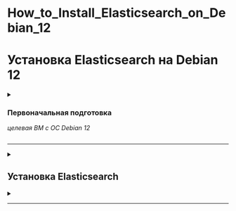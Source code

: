 # How_to_Install_Elasticsearch_on_Debian_12

# Установка Elasticsearch на Debian 12

<details>
  <summary>

### Первоначальная подготовка

_целевая ВМ с ОС Debian 12_

  </summary>

меняем / устанавливаем hostname

```
hostnamectl set-hostnmae elk.1103.local
```

обновляем запись DNS, вносим запись 'ip hostanme' в файл /etc/hosts, если нет своего DNS сервера

```
echo "192.168.77.114  elk.1103.local  elk" >> /etc/hosts
```

_,где ip адрес получаем из назначенного на интерфейсе, 'ip a'_


### Установка JRE/JDK

_Open JDK 11 по умолчанию поставляется с Debian._

Обновляем индекс пакетов командой ниже

```
sudo apt update
```

Устанавливаем Java Runtime Environment (JRE)

```
sudo apt install default-jre
```

![](./images/elk/elasticsrch_01.png)

В качестве альтернативы, можно использовать Liberica JDK

Проверяем версию Java, что бы убедиться, что установка прошла успешно

```
java --version
```

![](./images/elk/elasticsrch_02.png)

</details>

---

<details>
  <summary>

## Установка Elasticsearch

  </summary>

Устанавливаем GPG ключ elasticsearch

Если есть проблемы с доступом к репозиторию Elasticsearch , то можно установить с зеркала

```
wget -qO - https://mirror.g-soft.info/elasticsearch/GPG-KEY-elasticsearch | sudo gpg --dearmor -o /usr/share/keyrings/elasticsearch-keyring.gpg
```

Скачиваем DEB пакет Elasticsearch 8.6 с репозитория elastic

```
wget https://mirror.g-soft.info/elasticsearch/elasticsearch-8.12.2-amd64.deb
```

Устанавливаем командой ниже

```
sudo dpkg -i elasticsearch-8.12.2-amd64.deb
```

![](./images/elk/elasticsrch_03.png)

Запуск и проверка работы службы Elasticsearch

Добавляем в автоматический запуск и запускаем elastic следующей командой

```
sudo systemctl enable elasticsearch --now
```

Проверяем состояние службы

```
systemctl status elasticsearch
```

![](./images/elk/elasticsrch_04.png)

_если по каким-либо причинам не получили пароль пользователя elastic при установке_

сбрасываем пароль пользователя elastic

```
sudo /usr/share/elasticsearch/bin/elasticsearch-reset-password -u elastic
```

проверяем доступ к API, используя пароль полученный выше

```
curl --cacert /etc/elasticsearch/certs/http_ca.crt -u elastic https://localhost:9200
```

Должны получить ответ, аналогичный приведенному ниже

```
root@elk:~# curl --cacert /etc/elasticsearch/certs/http_ca.crt -u elastic https://localhost:9200
Enter host password for user 'elastic':
{
  "name" : "elk.1103.local",
  "cluster_name" : "elasticsearch",
  "cluster_uuid" : "ZOlY4UYiQHeTBvM_n9zvbg",
  "version" : {
    "number" : "8.12.2",
    "build_flavor" : "default",
    "build_type" : "deb",
    "build_hash" : "48a287ab9497e852de30327444b0809e55d46466",
    "build_date" : "2024-02-19T10:04:32.774273190Z",
    "build_snapshot" : false,
    "lucene_version" : "9.9.2",
    "minimum_wire_compatibility_version" : "7.17.0",
    "minimum_index_compatibility_version" : "7.0.0"
  },
  "tagline" : "You Know, for Search"
}
```
![](./images/elk/elasticsrch_05.png)

</details>

<details>
  <summary>

<!-- 

## Настройка Elasticsearch

  </summary>

Конфигурационный файл elasticsearch.yml

```
nano /etc/elasticsearch/elasticsearch.yml 
```

Search for the line that contains network.host, uncomment it, and change the value to 0.0.0.0.

Set the network host to 0.0.0.0 to listen on all interfaces and make it available publicly,

```
network.host: 0.0.0.0
```

In case you want to configure this to be private/local to your machine. You will have to set the network.host to 127.0.0.1, so the content is not public.

Add discovery.type: single-node under the discovery section,

```
discovery.type: single-node
```

Save and exit the file once modified and restart the Elasticsearch service for the changes to take effect.

```
systemctl restart elasticsearch
```
-->

---

